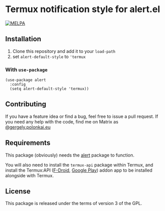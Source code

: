# Termux notification style for alert.el
[![MELPA](https://melpa.org/packages/alert-termux-badge.svg)](https://melpa.org/#/alert-termux)

## Installation

1. Clone this repository and add it to your `load-path`
2. set `alert-default-style` to `'termux`

### With `use-package`

```
(use-package alert
  :config
  (setq alert-default-style 'termux))
```

## Contributing

If you have a feature idea or find a bug, feel free to issue a pull request. If you need any help
with the code, find me on Matrix as
[@gergely.polonkai.eu](https://riot.im/app/#/user/@gergely:polonkai.eu)

## Requirements

This package (obviously) needs the [alert](https://github.com/jwiegley/alert) package to function.

You will also need to install the `termux-api` package within Termux, and install the Termux:API
([F-Droid](https://f-droid.org/en/packages/com.termux.api/), [Google
Play](https://play.google.com/store/apps/details?id=com.termux.api)) addon app to be installed
alongside with Termux.

## License

This package is released under the terms of version 3 of the GPL.
